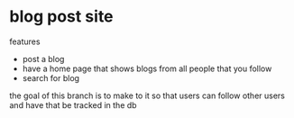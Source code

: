# blog post site

features

- post a blog
- have a home page that shows blogs from all people that you follow
- search for blog


the goal of this branch is to make to it so that users can follow other users and have that be tracked in the db
